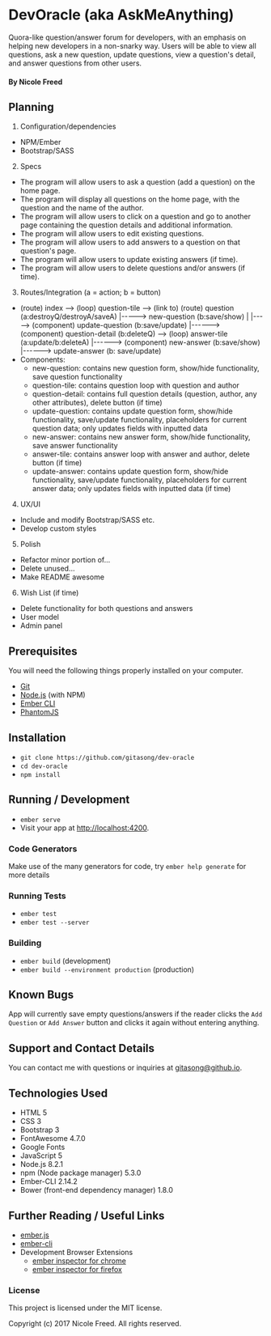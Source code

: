 # DevOracle (aka AskMeAnything)

Quora-like question/answer forum for developers, with an emphasis on helping new developers in a non-snarky way. Users will be able to view all questions, ask a new question, update questions, view a question's detail, and answer questions from other users.

#### By Nicole Freed

## Planning

1. Configuration/dependencies
  * NPM/Ember
  * Bootstrap/SASS

2. Specs
  * The program will allow users to ask a question (add a question) on the home page.
  * The program will display all questions on the home page, with the question and the name of the author.
  * The program will allow users to click on a question and go to another page containing the question details and additional information.
  * The program will allow users to edit existing questions.
  * The program will allow users to add answers to a question on that question's page.
  * The program will allow users to update existing answers (if time).
  * The program will allow users to delete questions and/or answers (if time).

3. Routes/Integration (a = action; b = button)
  * (route) index --> (loop) question-tile --> (link to) (route) question (a:destroyQ/destroyA/saveA)
      |-----> new-question (b:save/show)        |
                                                |-----> (component) update-question (b:save/update)
                                                |------> (component) question-detail (b:deleteQ) --> (loop) answer-tile (a:update/b:deleteA)
                                                |------> (component) new-answer (b:save/show)         |------> update-answer (b: save/update)
  * Components:
    * new-question: contains new question form, show/hide functionality, save question functionality
    * question-tile: contains question loop with question and author
    * question-detail: contains full question details (question, author, any other attributes), delete button (if time)
    * update-question: contains update question form, show/hide functionality, save/update functionality, placeholders for current question data; only updates fields with inputted data
    * new-answer: contains new answer form, show/hide functionality, save answer functionality
    * answer-tile: contains answer loop with answer and author, delete button (if time)
    * update-answer: contains update question form, show/hide functionality, save/update functionality, placeholders for current answer data; only updates fields with inputted data (if time)

4. UX/UI
  * Include and modify Bootstrap/SASS etc.
  * Develop custom styles

5. Polish
  * Refactor minor portion of...
  * Delete unused...
  * Make README awesome

6. Wish List (if time)
  * Delete functionality for both questions and answers
  * User model
  * Admin panel

## Prerequisites

You will need the following things properly installed on your computer.

* [Git](https://git-scm.com/)
* [Node.js](https://nodejs.org/) (with NPM)
* [Ember CLI](https://ember-cli.com/)
* [PhantomJS](http://phantomjs.org/)

## Installation

* `git clone https://github.com/gitasong/dev-oracle`
* `cd dev-oracle`
* `npm install`

## Running / Development

* `ember serve`
* Visit your app at [http://localhost:4200](http://localhost:4200).

### Code Generators

Make use of the many generators for code, try `ember help generate` for more details

### Running Tests

* `ember test`
* `ember test --server`

### Building

* `ember build` (development)
* `ember build --environment production` (production)

## Known Bugs

App will currently save empty questions/answers if the reader clicks the `Add Question` or `Add Answer` button and clicks it again without entering anything.

## Support and Contact Details

You can contact me with questions or inquiries at gitasong@github.io.

## Technologies Used

* HTML 5
* CSS 3
* Bootstrap 3
* FontAwesome 4.7.0
* Google Fonts
* JavaScript 5
* Node.js 8.2.1
* npm (Node package manager) 5.3.0
* Ember-CLI 2.14.2
* Bower (front-end dependency manager) 1.8.0

## Further Reading / Useful Links

* [ember.js](http://emberjs.com/)
* [ember-cli](https://ember-cli.com/)
* Development Browser Extensions
  * [ember inspector for chrome](https://chrome.google.com/webstore/detail/ember-inspector/bmdblncegkenkacieihfhpjfppoconhi)
  * [ember inspector for firefox](https://addons.mozilla.org/en-US/firefox/addon/ember-inspector/)

### License

This project is licensed under the MIT license.

Copyright (c) 2017 Nicole Freed. All rights reserved.

